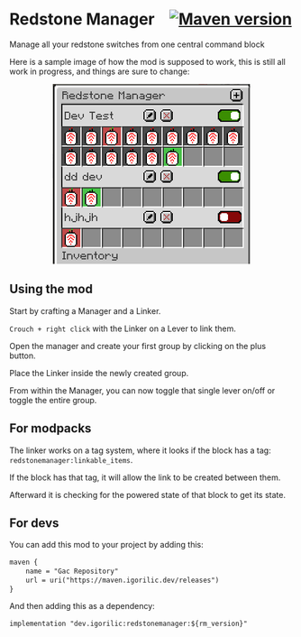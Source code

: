 # Redstone Manager &nbsp;&nbsp; <a href="https://maven.igorilic.dev/#/releases/dev/igorilic/redstonemanager" target="_blank"><img src="https://maven.igorilic.dev/api/badge/latest/releases/dev/igorilic/redstonemanager?color=40c14a&name=Reposilite&prefix=v" alt="Maven version" /></a>

Manage all your redstone switches from one central command block

Here is a sample image of how the mod is supposed to work, this is still all work in progress, and things are sure to
change:

<p align="center">
  <img src="./assets/sample.png" alt="Sample image of how the mod is supposed to work" />
</p>

## Using the mod

Start by crafting a Manager and a Linker.

`Crouch + right click` with the Linker on a Lever to link them.

Open the manager and create your first group by clicking on the plus button.

Place the Linker inside the newly created group.

From within the Manager, you can now toggle that single lever on/off or toggle the entire group.

## For modpacks

The linker works on a tag system, where it looks if the block has a tag: `redstonemanager:linkable_items`.

If the block has that tag, it will allow the link to be created between them.

Afterward it is checking for the powered state of that block to get its state.

## For devs

You can add this mod to your project by adding this:

```
maven {
    name = "Gac Repository"
    url = uri("https://maven.igorilic.dev/releases")
}
```

And then adding this as a dependency:

```
implementation "dev.igorilic:redstonemanager:${rm_version}"
```
